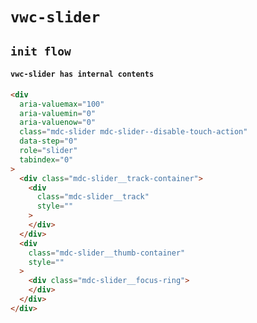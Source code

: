 # `vwc-slider`

## `init flow`

####   `vwc-slider has internal contents`

```html
<div
  aria-valuemax="100"
  aria-valuemin="0"
  aria-valuenow="0"
  class="mdc-slider mdc-slider--disable-touch-action"
  data-step="0"
  role="slider"
  tabindex="0"
>
  <div class="mdc-slider__track-container">
    <div
      class="mdc-slider__track"
      style=""
    >
    </div>
  </div>
  <div
    class="mdc-slider__thumb-container"
    style=""
  >
    <div class="mdc-slider__focus-ring">
    </div>
  </div>
</div>

```

